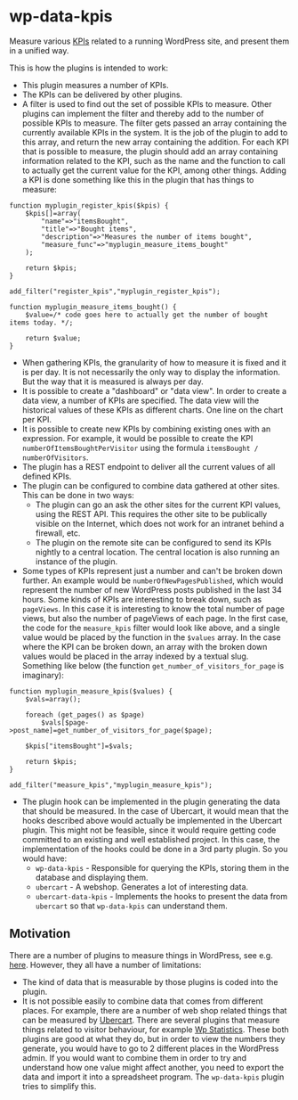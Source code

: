 # wp-data-kpis
Measure various [KPIs](http://searchcrm.techtarget.com/definition/key-performance-indicator) related to a running WordPress site, and present them in a unified way.

This is how the plugins is intended to work:

* This plugin measures a number of KPIs.
* The KPIs can be delivered by other plugins.
* A filter is used to find out the set of possible KPIs to measure. Other plugins can implement the filter and thereby add to the number of possible KPIs to measure. The filter gets passed an array containing the currently available KPIs in the system. It is the job of the plugin to add to this array, and return the new array containing the addition. For each KPI that is possible to measure, the plugin should add an array containing information related to the KPI, such as the name and the function to call to actually get the current value for the KPI, among other things. Adding a KPI is done something like this in the plugin that has things to measure:
```
function myplugin_register_kpis($kpis) {
	$kpis[]=array(
		"name"=>"itemsBought",
		"title"=>"Bought items",
		"description"=>"Measures the number of items bought",
		"measure_func"=>"myplugin_measure_items_bought"
	);

	return $kpis;
}

add_filter("register_kpis","myplugin_register_kpis");

function myplugin_measure_items_bought() {
	$value=/* code goes here to actually get the number of bought items today. */;

	return $value;
}
``` 
* When gathering KPIs, the granularity of how to measure it is fixed and it is per day. It is not necessarily the only way to display the information. But the way that it is measured is always per day.
* It is possible to create a "dashboard" or "data view". In order to create a data view, a number of KPIs are specified. The data view will the historical values of these KPIs as different charts. One line on the chart per KPI.
* It is possible to create new KPIs by combining existing ones with an expression. For example, it would be possible to create the KPI `numberOfItemsBoughtPerVisitor` using the formula `itemsBought / numberOfVisitors`.
* The plugin has a REST endpoint to deliver all the current values of all defined KPIs.
* The plugin can be configured to combine data gathered at other sites. This can be done in two ways:
  * The plugin can go an ask the other sites for the current KPI values, using the REST API. This requires the other site to be publically visible on the Internet, which does not work for an intranet behind a firewall, etc.
  * The plugin on the remote site can be configured to send its KPIs nightly to a central location. The central location is also running an instance of the plugin.
* Some types of KPIs represent just a number and can't be broken down further. An example would be `numberOfNewPagesPublished`, which would represent the number of new WordPress posts published in the last 34 hours. Some kinds of KPIs are interesting to break down, such as `pageViews`. In this case it is interesting to know the total number of page views, but also the number of pageViews of each page. In the first case, the code for the `measure_kpis` filter would look like above, and a single value would be placed by the function in the `$values` array. In the case where the KPI can be broken down, an array with the broken down values would be placed in the array indexed by a textual slug. Something like below (the function `get_number_of_visitors_for_page` is imaginary):
```
function myplugin_measure_kpis($values) {
	$vals=array();

	foreach (get_pages() as $page)
		$vals[$page->post_name]=get_number_of_visitors_for_page($page);

	$kpis["itemsBought"]=$vals;

	return $kpis;
}

add_filter("measure_kpis","myplugin_measure_kpis");
```
* The plugin hook can be implemented in the plugin generating the data that should be measured. In the case of Ubercart, it would mean that the hooks described above would actually be implemented in the Ubercart plugin. This might not be feasible, since it would require getting code committed to an existing and well established project. In this case, the implementation of the hooks could be done in a 3rd party plugin. So you would have:
  * `wp-data-kpis` - Responsible for querying the KPIs, storing them in the database and displaying them.
  * `ubercart` - A webshop. Generates a lot of interesting data.
  * `ubercart-data-kpis` - Implements the hooks to present the data from `ubercart` so that `wp-data-kpis` can understand them.

## Motivation

There are a number of plugins to measure things in WordPress, see e.g. [here](http://socialmetricspro.com/social-media/10-most-popular-wordpress-analytics-plugins-review/2739/). However, they all have a number of limitations:
* The kind of data that is measurable by those plugins is coded into the plugin.
* It is not possible easily to combine data that comes from different places. For example, there are a number of web shop related things that can be measured by [Ubercart](http://www.ubercart.org/docs/user/323/viewing_reports). There are several plugins that measure things related to visitor behaviour, for example [Wp Statistics](https://wordpress.org/plugins/wp-statistics/). These both plugins are good at what they do, but in order to view the numbers they generate, you would have to go to 2 different places in the WordPress admin. If you would want to combine them in order to try and understand how one value might affect another, you need to export the data and import it into a spreadsheet program. The `wp-data-kpis` plugin tries to simplify this. 
